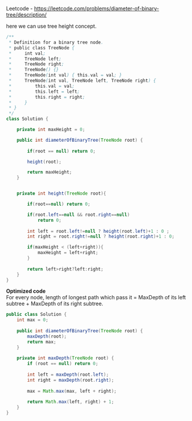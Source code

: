 Leetcode - https://leetcode.com/problems/diameter-of-binary-tree/description/

here we can use tree height concept.

```java
/**
 * Definition for a binary tree node.
 * public class TreeNode {
 *     int val;
 *     TreeNode left;
 *     TreeNode right;
 *     TreeNode() {}
 *     TreeNode(int val) { this.val = val; }
 *     TreeNode(int val, TreeNode left, TreeNode right) {
 *         this.val = val;
 *         this.left = left;
 *         this.right = right;
 *     }
 * }
 */
class Solution {

    private int maxHeight = 0;

    public int diameterOfBinaryTree(TreeNode root) {
        
        if(root == null) return 0;

        height(root);

        return maxHeight;
    }


    private int height(TreeNode root){

        if(root==null) return 0;

        if(root.left==null && root.right==null)
            return 0;
            
        int left = root.left!=null ? height(root.left)+1 : 0 ;
        int right = root.right!=null ? height(root.right)+1 : 0;

        if(maxHeight < (left+right)){
            maxHeight = left+right;
        }
        
        return left>right?left:right;
    }
}
```

<b>Optimized code</b> </br> For every node, length of longest path which pass it = MaxDepth of its left subtree + MaxDepth of its right subtree.

```java
public class Solution {
    int max = 0;
    
    public int diameterOfBinaryTree(TreeNode root) {
        maxDepth(root);
        return max;
    }
    
    private int maxDepth(TreeNode root) {
        if (root == null) return 0;
        
        int left = maxDepth(root.left);
        int right = maxDepth(root.right);
        
        max = Math.max(max, left + right);
        
        return Math.max(left, right) + 1;
    }
}
```

